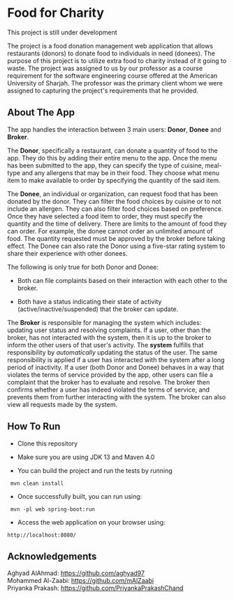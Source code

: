 # Food for Charity 
This project is still under development

The project is a food donation management web application that allows restaurants (donors) to donate food to individuals in need (donees). The purpose of this project is to utilize extra food to charity instead of it going to waste. The project was assigned to us by our professor as a course requirement for the software engineering course offered at the American University of Sharjah. The professor was the primary client whom we were assigned to capturing the project's requirements that he provided.  
## About The App
The app handles the interaction between 3 main users: **Donor**, **Donee** and **Broker**.</br> 
<p>
The <b>Donor</b>, specifically a restaurant, can donate a quantity of food to the app. They do this by adding their entire menu to the app. Once the menu has been submitted to the app, they can specify the type of cuisine, meal-type and any allergens that may be in their food. They choose what menu item to make available to order by specifying the quantity of the said item. 
</p> 
<p>
The <b>Donee</b>, an individual or organization, can request food that has been donated by the donor. They can filter the food choices by cuisine or to not include an allergen. They can also filter food choices based on preference. Once they have selected a food item to order, they must specify the quantity and the time of delivery. There are limits to the amount of food they can order. For example, the donee cannot order an unlimited amount of food. The quantity requested must be approved by the broker before taking effect. The Donee can also rate the Donor using a five-star rating system to share their experience with other donees.
</p>
<p>
The following is only true for both Donor and Donee:
</p>

* Both can file complaints based on their interaction with each other to the broker.

* Both have a status indicating their state of activity (active/inactive/suspended) that the broker can update.

<p> 
The <b>Broker</b> is responsible for managing the system which includes: updating user status and resolving complaints. If a user, other than the broker, has not interacted with the system, then it is up to the broker to inform the other users of that user's activity. The <b>system</b> fulfills that responsibility by <i>automatically</i> updating the status of the user. The same responsibility is applied if a user has interacted with the system after a long period of inactivity. If a user (both Donor and Donee) behaves in a way that violates the terms of service provided by the app, other users can file a complaint that the broker has to evaluate and resolve. The broker then confirms whether a user has indeed violated the terms of service, and prevents them from further interacting with the system. The broker can also view all requests made by the system.
</p>

## How To Run

  - Clone this repository

  - Make sure you are using JDK 13 and Maven 4.0
  
  - You can build the project and run the tests by running

   ```
    mvn clean install
   ```

  - Once successfully built, you can run using:
    
  ```
   mvn -pl web spring-boot:run
  ```

  - Access the web application on your browser using:

  ```
  http://localhost:8080/
  ``` 

[comment]: <> (Will be changed)
[comment]: <> (Start) 

## Acknowledgements
Aghyad AlAhmad: https://github.com/aghyad97</br> 
Mohammed Al-Zaabi: https://github.com/mAlZaabi</br>
Priyanka Prakash: https://github.com/PriyankaPrakashChand </br>



